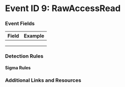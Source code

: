 # Event ID 9: RawAccessRead

### Event Fields
| Field        | Example           |
| ------------- | ------------- |
|  |  |
|  |  |
|  |  |

### Detection Rules

#### Sigma Rules

### Additional Links and Resources